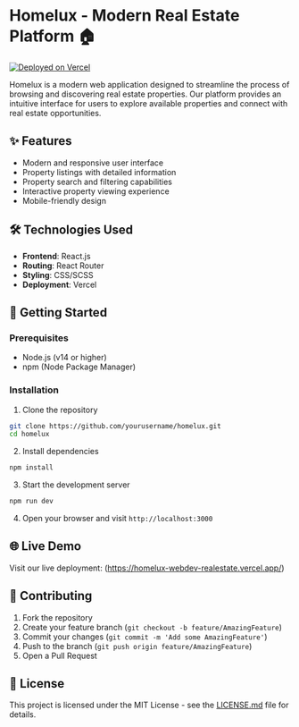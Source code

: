 # Homelux - Modern Real Estate Platform 🏠

[![Deployed on Vercel](https://img.shields.io/badge/Deployed%20on-Vercel-black?style=for-the-badge&logo=vercel)](https://homelux-webdev-realestate.vercel.app/)

Homelux is a modern web application designed to streamline the process of browsing and discovering real estate properties. Our platform provides an intuitive interface for users to explore available properties and connect with real estate opportunities.

## ✨ Features

- Modern and responsive user interface
- Property listings with detailed information
- Property search and filtering capabilities
- Interactive property viewing experience
- Mobile-friendly design

## 🛠️ Technologies Used

- **Frontend**: React.js
- **Routing**: React Router
- **Styling**: CSS/SCSS
- **Deployment**: Vercel

## 🚀 Getting Started

### Prerequisites

- Node.js (v14 or higher)
- npm (Node Package Manager)

### Installation

1. Clone the repository
```bash
git clone https://github.com/yourusername/homelux.git
cd homelux
```

2. Install dependencies
```bash
npm install
```

3. Start the development server
```bash
npm run dev
```

4. Open your browser and visit `http://localhost:3000`

## 🌐 Live Demo

Visit our live deployment: (https://homelux-webdev-realestate.vercel.app/)

## 📝 Contributing

1. Fork the repository
2. Create your feature branch (`git checkout -b feature/AmazingFeature`)
3. Commit your changes (`git commit -m 'Add some AmazingFeature'`)
4. Push to the branch (`git push origin feature/AmazingFeature`)
5. Open a Pull Request

## 📜 License

This project is licensed under the MIT License - see the [LICENSE.md](LICENSE.md) file for details.
